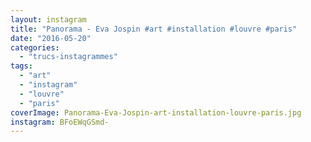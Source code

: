 ```yaml
---
layout: instagram
title: "Panorama - Eva Jospin #art #installation #louvre #paris"
date: "2016-05-20"
categories: 
  - "trucs-instagrammes"
tags: 
  - "art"
  - "instagram"
  - "louvre"
  - "paris"
coverImage: Panorama-Eva-Jospin-art-installation-louvre-paris.jpg
instagram: BFoEWqGSmd-
---
```

